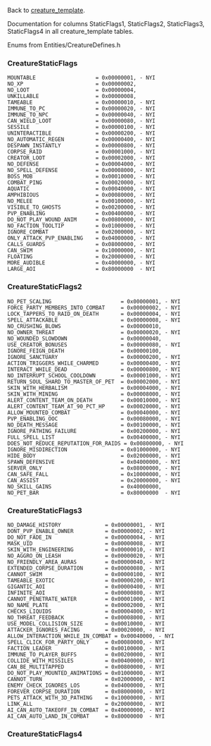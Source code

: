 Back to [creature_template](https://github.com/cmangos/issues/wiki/creature_template).

Documentation for columns StaticFlags1, StaticFlags2, StaticFlags3, StaticFlags4 in all creature_template tables.

Enums from Entities/CreatureDefines.h

### CreatureStaticFlags

    MOUNTABLE                   = 0x00000001, - NYI
    NO_XP                       = 0x00000002,
    NO_LOOT                     = 0x00000004,
    UNKILLABLE                  = 0x00000008,
    TAMEABLE                    = 0x00000010, - NYI
    IMMUNE_TO_PC                = 0x00000020, - NYI
    IMMUNE_TO_NPC               = 0x00000040, - NYI
    CAN_WIELD_LOOT              = 0x00000080, - NYI
    SESSILE                     = 0x00000100, - NYI
    UNINTERACTIBLE              = 0x00000200, - NYI
    NO_AUTOMATIC_REGEN          = 0x00000400, - NYI
    DESPAWN_INSTANTLY           = 0x00000800, - NYI
    CORPSE_RAID                 = 0x00001000, - NYI
    CREATOR_LOOT                = 0x00002000, - NYI
    NO_DEFENSE                  = 0x00004000, - NYI
    NO_SPELL_DEFENSE            = 0x00008000, - NYI
    BOSS_MOB                    = 0x00010000, - NYI
    COMBAT_PING                 = 0x00020000, - NYI
    AQUATIC                     = 0x00040000, - NYI
    AMPHIBIOUS                  = 0x00080000, - NYI
    NO_MELEE                    = 0x00100000, - NYI
    VISIBLE_TO_GHOSTS           = 0x00200000, - NYI
    PVP_ENABLING                = 0x00400000, - NYI
    DO_NOT_PLAY_WOUND_ANIM      = 0x00800000, - NYI
    NO_FACTION_TOOLTIP          = 0x01000000, - NYI
    IGNORE_COMBAT               = 0x02000000, - NYI
    ONLY_ATTACK_PVP_ENABLING    = 0x04000000, - NYI
    CALLS_GUARDS                = 0x08000000, - NYI
    CAN_SWIM                    = 0x10000000, - NYI
    FLOATING                    = 0x20000000, - NYI
    MORE_AUDIBLE                = 0x40000000, - NYI
    LARGE_AOI                   = 0x80000000  - NYI

### CreatureStaticFlags2

    NO_PET_SCALING                      = 0x00000001, - NYI
    FORCE_PARTY_MEMBERS_INTO_COMBAT     = 0x00000002, - NYI
    LOCK_TAPPERS_TO_RAID_ON_DEATH       = 0x00000004, - NYI
    SPELL_ATTACKABLE                    = 0x00000008, - NYI
    NO_CRUSHING_BLOWS                   = 0x00000010,
    NO_OWNER_THREAT                     = 0x00000020, - NYI
    NO_WOUNDED_SLOWDOWN                 = 0x00000040,
    USE_CREATOR_BONUSES                 = 0x00000080, - NYI
    IGNORE_FEIGN_DEATH                  = 0x00000100,
    IGNORE_SANCTUARY                    = 0x00000200, - NYI
    ACTION_TRIGGERS_WHILE_CHARMED       = 0x00000400, - NYI
    INTERACT_WHILE_DEAD                 = 0x00000800, - NYI
    NO_INTERRUPT_SCHOOL_COOLDOWN        = 0x00001000, - NYI
    RETURN_SOUL_SHARD_TO_MASTER_OF_PET  = 0x00002000, - NYI
    SKIN_WITH_HERBALISM                 = 0x00004000, - NYI
    SKIN_WITH_MINING                    = 0x00008000, - NYI
    ALERT_CONTENT_TEAM_ON_DEATH         = 0x00010000, - NYI
    ALERT_CONTENT_TEAM_AT_90_PCT_HP     = 0x00020000, - NYI
    ALLOW_MOUNTED_COMBAT                = 0x00040000, - NYI
    PVP_ENABLING_OOC                    = 0x00080000, - NYI
    NO_DEATH_MESSAGE                    = 0x00100000, - NYI
    IGNORE_PATHING_FAILURE              = 0x00200000, - NYI
    FULL_SPELL_LIST                     = 0x00400000, - NYI
    DOES_NOT_REDUCE_REPUTATION_FOR_RAIDS = 0x00800000, - NYI
    IGNORE_MISDIRECTION                 = 0x01000000, - NYI
    HIDE_BODY                           = 0x02000000, - NYI
    SPAWN_DEFENSIVE                     = 0x04000000, - NYI
    SERVER_ONLY                         = 0x08000000, - NYI
    CAN_SAFE_FALL                       = 0x10000000, - NYI
    CAN_ASSIST                          = 0x20000000, - NYI
    NO_SKILL_GAINS                      = 0x40000000,
    NO_PET_BAR                          = 0x80000000  - NYI

### CreatureStaticFlags3

    NO_DAMAGE_HISTORY              = 0x00000001, - NYI
    DONT_PVP_ENABLE_OWNER          = 0x00000002, - NYI
    DO_NOT_FADE_IN                 = 0x00000004, - NYI
    MASK_UID                       = 0x00000008, - NYI
    SKIN_WITH_ENGINEERING          = 0x00000010, - NYI
    NO_AGGRO_ON_LEASH              = 0x00000020, - NYI
    NO_FRIENDLY_AREA_AURAS         = 0x00000040, - NYI
    EXTENDED_CORPSE_DURATION       = 0x00000080, - NYI
    CANNOT_SWIM                    = 0x00000100, - NYI
    TAMEABLE_EXOTIC                = 0x00000200, - NYI
    GIGANTIC_AOI                   = 0x00000400, - NYI
    INFINITE_AOI                   = 0x00000800, - NYI
    CANNOT_PENETRATE_WATER         = 0x00001000, - NYI
    NO_NAME_PLATE                  = 0x00002000, - NYI
    CHECKS_LIQUIDS                 = 0x00004000, - NYI
    NO_THREAT_FEEDBACK             = 0x00008000, - NYI
    USE_MODEL_COLLISION_SIZE       = 0x00010000, - NYI
    ATTACKER_IGNORES_FACING        = 0x00020000, - NYI
    ALLOW_INTERACTION_WHILE_IN_COMBAT = 0x00040000, - NYI
    SPELL_CLICK_FOR_PARTY_ONLY     = 0x00080000, - NYI
    FACTION_LEADER                 = 0x00100000, - NYI
    IMMUNE_TO_PLAYER_BUFFS         = 0x00200000, - NYI
    COLLIDE_WITH_MISSILES          = 0x00400000, - NYI
    CAN_BE_MULTITAPPED             = 0x00800000, - NYI
    DO_NOT_PLAY_MOUNTED_ANIMATIONS = 0x01000000, - NYI
    CANNOT_TURN                    = 0x02000000, - NYI
    ENEMY_CHECK_IGNORES_LOS        = 0x04000000, - NYI
    FOREVER_CORPSE_DURATION        = 0x08000000, - NYI
    PETS_ATTACK_WITH_3D_PATHING    = 0x10000000, - NYI
    LINK_ALL                       = 0x20000000, - NYI
    AI_CAN_AUTO_TAKEOFF_IN_COMBAT  = 0x40000000, - NYI
    AI_CAN_AUTO_LAND_IN_COMBAT     = 0x80000000  - NYI

### CreatureStaticFlags4

